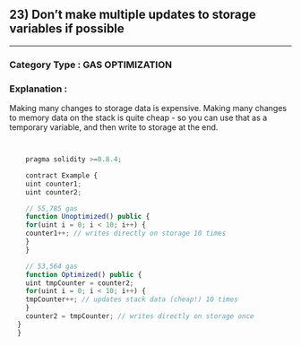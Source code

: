 ## 23) Don’t make multiple updates to storage variables if possible


---

### **Category Type** : GAS OPTIMIZATION


### **Explanation** : 
Making many changes to storage data is expensive.
Making many changes to memory data on the stack is quite cheap - so you can use that as a temporary    variable, and then write to storage at the end.      

```javascript


   	pragma solidity >=0.8.4;

  	contract Example {
  	uint counter1;
  	uint counter2;

  	// 55,785 gas
	function Unoptimized() public {
	for(uint i = 0; i < 10; i++) {
  	counter1++; // writes directly on storage 10 times
	}
	}

 	// 53,564 gas
    function Optimized() public {
 	uint tmpCounter = counter2;
	for(uint i = 0; i < 10; i++) {
  	tmpCounter++; // updates stack data (cheap!) 10 times
	}
	counter2 = tmpCounter; // writes directly on storage once
  }
  }



```






